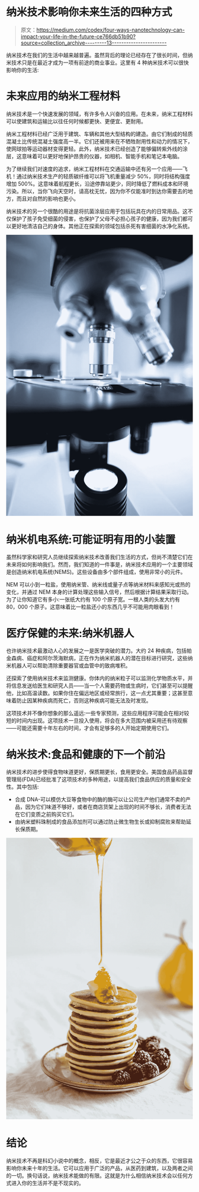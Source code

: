 # 纳米技术影响你未来生活的四种方式

> 原文：<https://medium.com/codex/four-ways-nanotechnology-can-impact-your-life-in-the-future-ce766db51b90?source=collection_archive---------13----------------------->

纳米技术在我们的生活中越来越普遍。虽然背后的理论已经存在了很长时间，但纳米技术只是在最近才成为一项有前途的商业事业。这里有 4 种纳米技术可以很快影响你的生活:

# 未来应用的纳米工程材料

纳米技术是一个快速发展的领域，有许多令人兴奋的应用。在未来，纳米工程材料可以使建筑和运输比以往任何时候都更快、更便宜、更耐用。

纳米工程材料已经广泛用于建筑、车辆和其他大型结构的建造。由它们制成的轻质混凝土比传统混凝土强度高一半。它们还被用来在不牺牲耐用性和动力的情况下，使网球拍等运动器材变得更轻。此外，纳米技术已经创造了能够偏转紫外线的涂层，这意味着可以更好地保护昂贵的仪器，如相机、智能手机和笔记本电脑。

为了继续我们对速度的追求，纳米工程材料在交通运输中还有另一个应用——飞机！通过纳米技术生产的轻质碳纤维可以将飞机重量减少 50%，同时将结构强度增加 500%。这意味着航程更长，沿途停靠站更少，同时降低了燃料成本和环境污染。所以，当你飞向天空时，请高枕无忧，因为你不仅能准时到达你需要去的地方，而且对自然的影响也更小。

纳米技术的另一个很酷的用途是将抗菌涂层应用于包括玩具在内的日常用品。这不仅保护了孩子免受细菌的侵害，也保护了父母不必担心孩子的健康，因为我们都可以更好地清洁自己的身体。其他正在探索的领域包括杀死有害细菌的水净化系统。

![](img/eb9fecc259422e23736158c3738add1d.png)

# 纳米机电系统:可能证明有用的小装置

虽然科学家和研究人员继续探索纳米技术改善我们生活的方式，但尚不清楚它们在未来将如何影响我们。然而，我们知道的一件事是，纳米技术应用的一个主要领域是创造纳米机电系统(NEMS)。这些设备由多个部件组成，使用非常小的元件。

NEM 可以小到一粒盐，使用纳米管、纳米线或量子点等纳米材料来感知光或热的变化，并通过 NEM 本身的计算处理这些输入信号，然后根据计算结果采取行动。为了让你知道它有多小:一张纸大约有 100 个原子宽。一根人类的头发大约有 80，000 个原子。这意味着比一粒盐还小的东西几乎不可能用肉眼看到！

# 医疗保健的未来:纳米机器人

也许纳米技术最激动人心的发展之一是医学突破的潜力。大约 24 种疾病，包括帕金森病、癌症和阿尔茨海默病，正在作为纳米机器人的潜在目标进行研究，这些纳米机器人可以帮助清除重要器官或血管中的致病堆积。

还探索了使用纳米技术来监测健康。你体内的纳米粒子可以监测化学物质水平，并将信息发送给医生和研究人员——当一个人需要药物或生病时，它们甚至可以提醒他，比如高温读数。如果你住在偏远地区或经常旅行，这一点尤其重要；这甚至意味着防止因某种疾病而死亡，否则这种疾病可能无法及时发现。

这项技术并不像你想象的那么遥远:一些专家预测，这些应用程序可能会在相对较短的时间内出现。这项技术一旦投入使用，将会在多大范围内被采用还有待观察——可能还需要十年左右的时间，才会有足够多的人开始定期使用它们。

# 纳米技术:食品和健康的下一个前沿

纳米技术的进步使得食物味道更好，保质期更长，食用更安全。美国食品药品监督管理局(FDA)已经批准了这项技术的多种用途，以提高我们食品供应的质量和安全性。其中包括:

*   合成 DNA-可以模仿大豆等食物中的酶的酶可以让公司生产他们通常不卖的产品，因为它们味道不够好，或者在商店货架上出现的时间不够长，消费者无法在它们变质之前购买它们。
*   由纳米塑料珠制成的食品添加剂可以通过防止微生物生长或抑制腐败来帮助延长保质期。

![](img/dfb68bcf772bf975ce8b2de856a48129.png)

# 结论

纳米技术不再是科幻小说中的概念，相反，它是最近才公之于众的东西，它很容易影响你未来十年的生活。它可以应用于广泛的产品，从医药到建筑，以及两者之间的一切。换句话说，纳米技术能做的有限。这就是为什么相信纳米技术会以任何方式进入你的生活并不是不现实的。